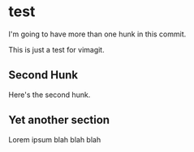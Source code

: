# test

I'm going to have more than one hunk in this commit.

This is just a test for vimagit.

## Second Hunk

Here's the second hunk.

## Yet another section

Lorem ipsum blah blah blah
